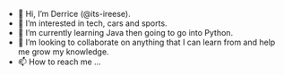 - 👋 Hi, I’m Derrice (@its-ireese). 
- 👀 I’m interested in tech, cars and sports. 
- 🌱 I’m currently learning Java then going to go into Python.
- 💞️ I’m looking to collaborate on anything that I can learn from and help me grow my knowledge. 
- 📫 How to reach me ...

<!---
its-iresse/its-iresse is a ✨ special ✨ repository because its `README.md` (this file) appears on your GitHub profile.
You can click the Preview link to take a look at your changes.
--->
